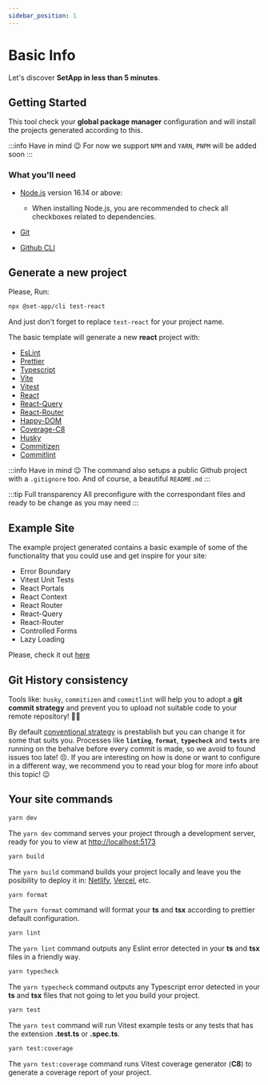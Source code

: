 ```yaml
---
sidebar_position: 1
---
```


# Basic Info

Let's discover **SetApp in less than 5 minutes**.

## Getting Started

This tool check your **global package manager** configuration and will install the projects generated according to this.

:::info Have in mind 😉
For now we support `NPM` and `YARN`, `PNPM` will be added soon
:::

### What you'll need

- [Node.js](https://nodejs.org/en/download/) version 16.14 or above:

  - When installing Node.js, you are recommended to check all checkboxes related to dependencies.

- [Git](https://git-scm.com/downloads)

- [Github CLI](https://cli.github.com/)

## Generate a new project

Please, Run:

```bash
npx @set-app/cli test-react
```

And just don't forget to replace `test-react` for your project name.

The basic template will generate a new **react** project with:

- [EsLint](https://eslint.org)
- [Prettier](https://prettier.io)
- [Typescript](https://www.typescriptlang.org)
- [Vite](https://vitejs.dev)
- [Vitest](https://vitest.dev)
- [React](https://reactjs.org)
- [React-Query](https://react-query-v3.tanstack.com)
- [React-Router](https://reactrouter.com/en/main)
- [Happy-DOM](https://github.com/capricorn86/happy-dom)
- [Coverage-C8](https://www.npmjs.com/package/@vitest/coverage-c8)
- [Husky](https://www.npmjs.com/package/@vitest/coverage-c8)
- [Commitizen](https://www.npmjs.com/package/@vitest/coverage-c8)
- [Commitlint](https://www.npmjs.com/package/@vitest/coverage-c8)

:::info Have in mind 😉
The command also setups a public Github project with a `.gitignore` too. And of course, a beautiful `README.md`
:::

:::tip Full transparency
All preconfigure with the correspondant files and ready to be change as you may need
:::

## Example Site

The example project generated contains a basic example of some of the functionality that you could use and get inspire for your site:

- Error Boundary
- Vitest Unit Tests
- React Portals
- React Context
- React Router
- React-Query
- React-Router
- Controlled Forms
- Lazy Loading

Please, check it out [here](https://stupendous-meerkat-980ca8.netlify.app)

## Git History consistency

Tools like: `husky`, `commitizen` and `commitlint` will help you to adopt a **git commit strategy** and prevent you to upload not suitable code to your remote repository! 👌🏻

By default [conventional strategy](http) is prestablish but you can change it for some that suits you. Processes like **`linting`**, **`format`**, **`typecheck`** and **`tests`** are running on the behalve before every commit is made, so we avoid to found issues too late! 😣. If you are interesting on how is done or want to configure in a different way, we recommend you to read your blog for more info about this topic! 😉

## Your site commands

```bash
yarn dev
```

The `yarn dev` command serves your project through a development server, ready for you to view at [http://localhost:5173](http://localhost:5173)

```bash
yarn build
```

The `yarn build` command builds your project locally and leave you the posibility to deploy it in: [Netlify](https://www.netlify.com), [Vercel](https://vercel.com), etc.

```bash
yarn format
```

The `yarn format` command will format your **ts** and **tsx** according to prettier default configuration.

```bash
yarn lint
```

The `yarn lint` command outputs any Eslint error detected in your **ts** and **tsx** files in a friendly way.

```bash
yarn typecheck
```

The `yarn typecheck` command outputs any Typescript error detected in your **ts** and **tsx** files that not going to let you build your project.

```bash
yarn test
```

The `yarn test` command will run Vitest example tests or any tests that has the extension **.test.ts** or **.spec.ts**.

```bash
yarn test:coverage
```

The `yarn test:coverage` command runs Vitest coverage generator (**C8**) to generate a coverage report of your project.
